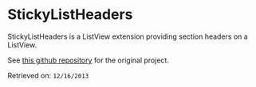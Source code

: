 StickyListHeaders
=================

StickyListHeaders is a ListView extension providing section headers on a ListView.

See [this github repository](https://github.com/emilsjolander/StickyListHeaders) for the original project.

Retrieved on: `12/16/2013`
